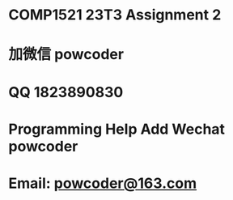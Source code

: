 # COMP1521 23T3 Assignment 2 
# 加微信 powcoder

# QQ 1823890830

# Programming Help Add Wechat powcoder

# Email: powcoder@163.com

